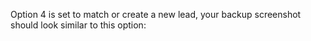 Option 4 is set to match or create a new lead, your backup screenshot should look similar to this option:
